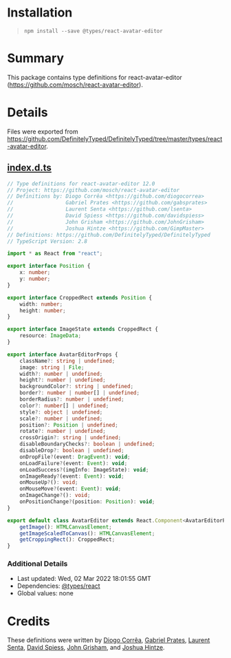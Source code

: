 # Installation
> `npm install --save @types/react-avatar-editor`

# Summary
This package contains type definitions for react-avatar-editor (https://github.com/mosch/react-avatar-editor).

# Details
Files were exported from https://github.com/DefinitelyTyped/DefinitelyTyped/tree/master/types/react-avatar-editor.
## [index.d.ts](https://github.com/DefinitelyTyped/DefinitelyTyped/tree/master/types/react-avatar-editor/index.d.ts)
````ts
// Type definitions for react-avatar-editor 12.0
// Project: https://github.com/mosch/react-avatar-editor
// Definitions by: Diogo Corrêa <https://github.com/diogocorrea>
//                 Gabriel Prates <https://github.com/gabsprates>
//                 Laurent Senta <https://github.com/lsenta>
//                 David Spiess <https://github.com/davidspiess>
//                 John Grisham <https://github.com/JohnGrisham>
//                 Joshua Hintze <https://github.com/GimpMaster>
// Definitions: https://github.com/DefinitelyTyped/DefinitelyTyped
// TypeScript Version: 2.8

import * as React from "react";

export interface Position {
    x: number;
    y: number;
}

export interface CroppedRect extends Position {
    width: number;
    height: number;
}

export interface ImageState extends CroppedRect {
    resource: ImageData;
}

export interface AvatarEditorProps {
    className?: string | undefined;
    image: string | File;
    width?: number | undefined;
    height?: number | undefined;
    backgroundColor?: string | undefined;
    border?: number | number[] | undefined;
    borderRadius?: number | undefined;
    color?: number[] | undefined;
    style?: object | undefined;
    scale?: number | undefined;
    position?: Position | undefined;
    rotate?: number | undefined;
    crossOrigin?: string | undefined;
    disableBoundaryChecks?: boolean | undefined;
    disableDrop?: boolean | undefined;
    onDropFile?(event: DragEvent): void;
    onLoadFailure?(event: Event): void;
    onLoadSuccess?(imgInfo: ImageState): void;
    onImageReady?(event: Event): void;
    onMouseUp?(): void;
    onMouseMove?(event: Event): void;
    onImageChange?(): void;
    onPositionChange?(position: Position): void;
}

export default class AvatarEditor extends React.Component<AvatarEditorProps, any> {
    getImage(): HTMLCanvasElement;
    getImageScaledToCanvas(): HTMLCanvasElement;
    getCroppingRect(): CroppedRect;
}

````

### Additional Details
 * Last updated: Wed, 02 Mar 2022 18:01:55 GMT
 * Dependencies: [@types/react](https://npmjs.com/package/@types/react)
 * Global values: none

# Credits
These definitions were written by [Diogo Corrêa](https://github.com/diogocorrea), [Gabriel Prates](https://github.com/gabsprates), [Laurent Senta](https://github.com/lsenta), [David Spiess](https://github.com/davidspiess), [John Grisham](https://github.com/JohnGrisham), and [Joshua Hintze](https://github.com/GimpMaster).

